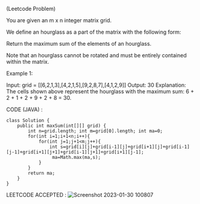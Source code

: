 (Leetcode Problem) 

You are given an m x n integer matrix grid.

We define an hourglass as a part of the matrix with the following form:


Return the maximum sum of the elements of an hourglass.

Note that an hourglass cannot be rotated and must be entirely contained within the matrix.

 

Example 1:


Input: grid = [[6,2,1,3],[4,2,1,5],[9,2,8,7],[4,1,2,9]]
Output: 30
Explanation: The cells shown above represent the hourglass with the maximum sum: 6 + 2 + 1 + 2 + 9 + 2 + 8 = 30.


CODE (JAVA) :

```
class Solution {
    public int maxSum(int[][] grid) {
        int n=grid.length; int m=grid[0].length; int ma=0;
        for(int i=1;i+1<n;i++){
            for(int j=1;j+1<m;j++){
                int s=grid[i][j]+grid[i-1][j]+grid[i+1][j]+grid[i-1][j-1]+grid[i+1][j+1]+grid[i-1][j+1]+grid[i+1][j-1];
                 ma=Math.max(ma,s);
            }
        }
        return ma;
    }
}

```
LEETCODE ACCEPTED :
![Screenshot 2023-01-30 100807](https://user-images.githubusercontent.com/73281015/215388681-a97805e7-389a-4dab-be80-c0f52f0dea1d.png)

